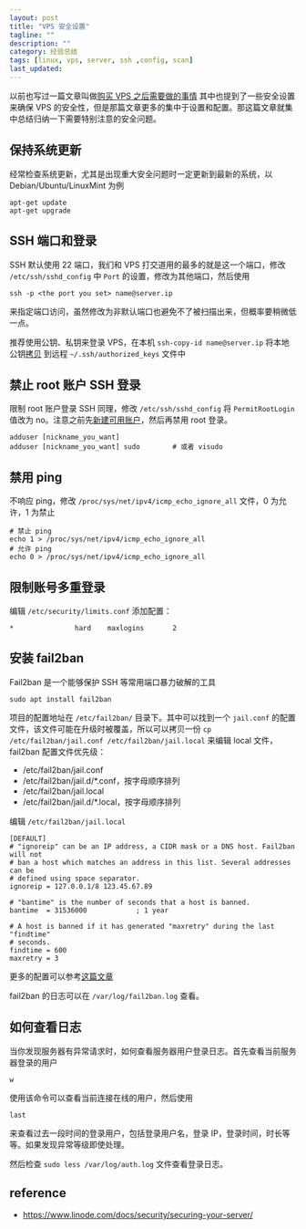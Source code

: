 ```yaml
---
layout: post
title: "VPS 安全设置"
tagline: ""
description: ""
category: 经验总结
tags: [linux, vps, server, ssh ,config, scan]
last_updated:
---
```


以前也写过一篇文章叫做[购买 VPS 之后需要做的事情](/post/2015/12/things-to-do-after-buying-vps.html) 其中也提到了一些安全设置来确保 VPS 的安全性，但是那篇文章更多的集中于设置和配置。那这篇文章就集中总结归纳一下需要特别注意的安全问题。

## 保持系统更新
经常检查系统更新，尤其是出现重大安全问题时一定更新到最新的系统，以 Debian/Ubuntu/LinuxMint 为例

    apt-get update
    apt-get upgrade

## SSH 端口和登录
SSH 默认使用 22 端口，我们和 VPS 打交道用的最多的就是这一个端口，修改 `/etc/ssh/sshd_config` 中 `Port` 的设置，修改为其他端口，然后使用

    ssh -p <the port you set> name@server.ip

来指定端口访问，虽然修改为非默认端口也避免不了被扫描出来，但概率要稍微低一点。

推荐使用公钥、私钥来登录 VPS，在本机 `ssh-copy-id name@server.ip` 将本地公钥[拷贝](/post/2016/06/ssh-copy-id.html) 到远程 `~/.ssh/authorized_keys` 文件中

## 禁止 root 账户 SSH 登录
限制 root 账户登录 SSH 同理，修改 `/etc/ssh/sshd_config` 将 `PermitRootLogin` 值改为 no。注意之前先[新建可用账户](/post/2015/12/things-to-do-after-buying-vps.html)，然后再禁用 root 登录。

    adduser [nickname_you_want]
    adduser [nickname_you_want] sudo        # 或者 visudo

## 禁用 ping
不响应 ping，修改 `/proc/sys/net/ipv4/icmp_echo_ignore_all` 文件，0 为允许，1 为禁止

    # 禁止 ping
    echo 1 > /proc/sys/net/ipv4/icmp_echo_ignore_all
    # 允许 ping
    echo 0 > /proc/sys/net/ipv4/icmp_echo_ignore_all

## 限制账号多重登录
编辑 `/etc/security/limits.conf` 添加配置：

    *               hard    maxlogins       2

## 安装 fail2ban
Fail2ban 是一个能够保护 SSH 等常用端口暴力破解的工具

    sudo apt install fail2ban

项目的配置地址在 `/etc/fail2ban/` 目录下。其中可以找到一个 `jail.conf` 的配置文件，该文件可能在升级时被覆盖，所以可以拷贝一份 `cp /etc/fail2ban/jail.conf /etc/fail2ban/jail.local` 来编辑 local 文件，fail2ban 配置文件优先级：

- /etc/fail2ban/jail.conf
- /etc/fail2ban/jail.d/*.conf，按字母顺序排列
- /etc/fail2ban/jail.local
- /etc/fail2ban/jail.d/*.local，按字母顺序排列

编辑 `/etc/fail2ban/jail.local`

    [DEFAULT]
    # "ignoreip" can be an IP address, a CIDR mask or a DNS host. Fail2ban will not
    # ban a host which matches an address in this list. Several addresses can be
    # defined using space separator.
    ignoreip = 127.0.0.1/8 123.45.67.89

    # "bantime" is the number of seconds that a host is banned.
    bantime  = 31536000            ; 1 year

    # A host is banned if it has generated "maxretry" during the last "findtime"
    # seconds.
    findtime = 600
    maxretry = 3

更多的配置可以参考[这篇文章](https://linode.com/docs/security/using-fail2ban-for-security/)

fail2ban 的日志可以在 `/var/log/fail2ban.log` 查看。

## 如何查看日志
当你发现服务器有异常请求时，如何查看服务器用户登录日志。首先查看当前服务器登录的用户

    w

使用该命令可以查看当前连接在线的用户，然后使用

    last

来查看过去一段时间的登录用户，包括登录用户名，登录 IP，登录时间，时长等等。如果发现异常等级即使处理。

然后检查 `sudo less /var/log/auth.log` 文件查看登录日志。


## reference

- <https://www.linode.com/docs/security/securing-your-server/>
